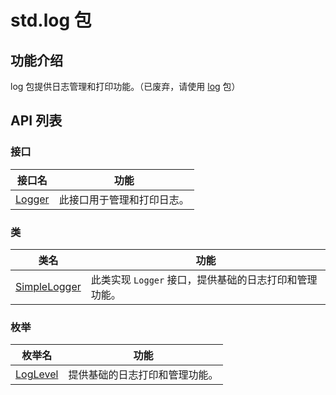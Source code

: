 # std.log 包

## 功能介绍

log 包提供日志管理和打印功能。（已废弃，请使用 [log](../../log/log_module_overview.md) 包）

## API 列表

### 接口

|              接口名          |           功能           |
| --------------------------- | ------------------------ |
| [Logger](./stdlog_package_api/stdlog_package_interfaces.md#interface-logger) | 此接口用于管理和打印日志。 |

### 类

|              类名          |           功能           |
| --------------------------- | ------------------------ |
| [SimpleLogger](./stdlog_package_api/stdlog_package_classes.md#class-simplelogger) | 此类实现 `Logger` 接口，提供基础的日志打印和管理功能。 |

### 枚举

|              枚举名          |           功能           |
| --------------------------- | ------------------------ |
| [LogLevel](./stdlog_package_api/stdlog_package_enums.md#enum-loglevel) | 提供基础的日志打印和管理功能。 |
